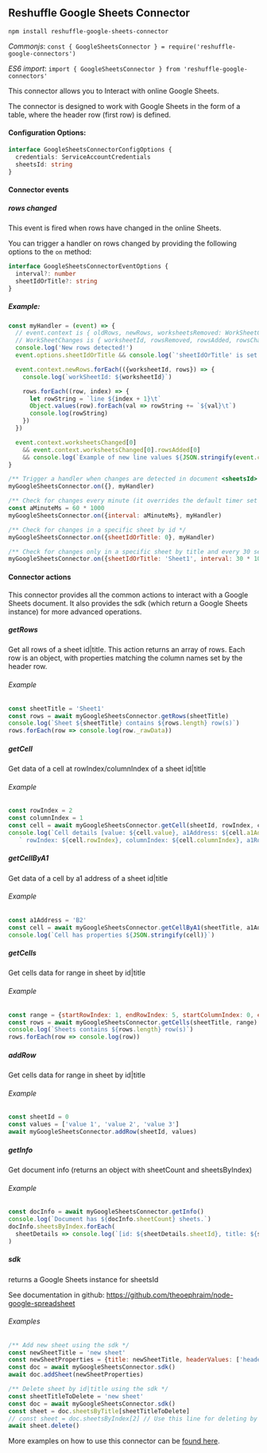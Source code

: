 ## Reshuffle Google Sheets Connector

`npm install reshuffle-google-sheets-connector`

_Commonjs_: `const { GoogleSheetsConnector } = require('reshuffle-google-connectors')`

_ES6 import_: `import { GoogleSheetsConnector } from 'reshuffle-google-connectors'` 

This connector allows you to Interact with online Google Sheets.

The connector is designed to work with Google Sheets in the form of a table,
where the header row (first row) is defined.

#### Configuration Options:
```typescript
interface GoogleSheetsConnectorConfigOptions {
  credentials: ServiceAccountCredentials
  sheetsId: string
}
```

#### Connector events

##### rows changed
This event is fired when rows have changed in the online Sheets.

You can trigger a handler on rows changed by providing the following options to the `on` method:
```typescript
interface GoogleSheetsConnectorEventOptions {
  interval?: number
  sheetIdOrTitle?: string
}
```

##### Example:
```js
const myHandler = (event) => {
  // event.context is { oldRows, newRows, worksheetsRemoved: WorkSheetChanges[], worksheetsAdded: WorkSheetChanges[], worksheetsChanged: WorkSheetChanges[] }
  // WorkSheetChanges is { worksheetId, rowsRemoved, rowsAdded, rowsChanged }
  console.log('New rows detected!')
  event.options.sheetIdOrTitle && console.log(`'sheetIdOrTitle' is set in event options so it only checks for changes in sheet ${event.options.sheetIdOrTitle}`)

  event.context.newRows.forEach(({worksheetId, rows}) => {
    console.log(`workSheetId: ${worksheetId}`)

    rows.forEach((row, index) => {
      let rowString = `line ${index + 1}\t`
      Object.values(row).forEach(val => rowString += `${val}\t`)
      console.log(rowString)
    })
  })

  event.context.worksheetsChanged[0]
    && event.context.worksheetsChanged[0].rowsAdded[0]
    && console.log(`Example of new line values ${JSON.stringify(event.context.worksheetsChanged[0].rowsAdded[0])}`)
}

/** Trigger a handler when changes are detected in document <sheetsId> (it will check for changes every 10 seconds) */
myGoogleSheetsConnector.on({}, myHandler)

/** Check for changes every minute (it overrides the default timer set to 10 sec) */
const aMinuteMs = 60 * 1000
myGoogleSheetsConnector.on({interval: aMinuteMs}, myHandler)

/** Check for changes in a specific sheet by id */
myGoogleSheetsConnector.on({sheetIdOrTitle: 0}, myHandler)

/** Check for changes only in a specific sheet by title and every 30 seconds */
myGoogleSheetsConnector.on({sheetIdOrTitle: 'Sheet1', interval: 30 * 1000}, myHandler)
```

#### Connector actions
This connector provides all the common actions to interact with a Google Sheets document.
It also provides the sdk (which return a Google Sheets instance) for more advanced operations.

##### getRows
Get all rows of a sheet id|title. This action returns an array of rows. Each row
is an object, with properties matching the column names set by the header row.

###### Example
```js
const sheetTitle = 'Sheet1'
const rows = await myGoogleSheetsConnector.getRows(sheetTitle)
console.log(`Sheet ${sheetTitle} contains ${rows.length} row(s)`)
rows.forEach(row => console.log(row._rawData))
```

##### getCell
Get data of a cell at rowIndex/columnIndex of a sheet id|title

###### Example
```js
const rowIndex = 2
const columnIndex = 1
const cell = await myGoogleSheetsConnector.getCell(sheetId, rowIndex, columnIndex)
console.log(`Cell details [value: ${cell.value}, a1Address: ${cell.a1Address},` +
   ` rowIndex: ${cell.rowIndex}, columnIndex: ${cell.columnIndex}, a1Row: ${cell.a1Row}, a1Column:${cell.a1Column}]`)
```

##### getCellByA1
Get data of a cell by a1 address of a sheet id|title

###### Example
```js
const a1Address = 'B2'
const cell = await myGoogleSheetsConnector.getCellByA1(sheetTitle, a1Address)
console.log(`Cell has properties ${JSON.stringify(cell)}`)
```

##### getCells
Get cells data for range in sheet by id|title

###### Example
```js
const range = {startRowIndex: 1, endRowIndex: 5, startColumnIndex: 0, endColumnIndex: 2}
const rows = await myGoogleSheetsConnector.getCells(sheetTitle, range)
console.log(`Sheets contains ${rows.length} row(s)`)
rows.forEach(row => console.log(row))
```

##### addRow
Get cells data for range in sheet by id|title

###### Example
```js
const sheetId = 0
const values = ['value 1', 'value 2', 'value 3']
await myGoogleSheetsConnector.addRow(sheetId, values)
```

##### getInfo
Get document info (returns an object with sheetCount and sheetsByIndex)

###### Example
```js
const docInfo = await myGoogleSheetsConnector.getInfo()
console.log(`Document has ${docInfo.sheetCount} sheets.`)
docInfo.sheetsByIndex.forEach(
  sheetDetails => console.log(`[id: ${sheetDetails.sheetId}, title: ${sheetDetails.title}]`)
)
```

##### sdk
returns a Google Sheets instance for sheetsId

See documentation in github: https://github.com/theoephraim/node-google-spreadsheet

###### Examples
```js
/** Add new sheet using the sdk */
const newSheetTitle = 'new sheet'
const newSheetProperties = {title: newSheetTitle, headerValues: ['header 1', 'header 2', 'header 3']}
const doc = await myGoogleSheetsConnector.sdk()
await doc.addSheet(newSheetProperties)

/** Delete sheet by id|title using the sdk */
const sheetTitleToDelete = 'new sheet'
const doc = await myGoogleSheetsConnector.sdk()
const sheet = doc.sheetsByTitle[sheetTitleToDelete]
// const sheet = doc.sheetsByIndex[2] // Use this line for deleting by sheet id
await sheet.delete()
```

More examples on how to use this connector can be [found here](https://github.com/reshufflehq/reshuffle/blob/master/examples/google/sheets/GoogleSheetsExamples.js).
